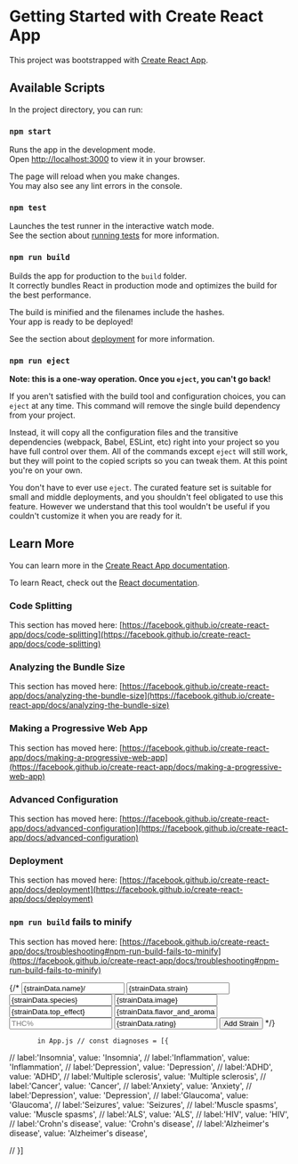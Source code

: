 # Getting Started with Create React App

This project was bootstrapped with [Create React App](https://github.com/facebook/create-react-app).

## Available Scripts

In the project directory, you can run:

### `npm start`

Runs the app in the development mode.\
Open [http://localhost:3000](http://localhost:3000) to view it in your browser.

The page will reload when you make changes.\
You may also see any lint errors in the console.

### `npm test`

Launches the test runner in the interactive watch mode.\
See the section about [running tests](https://facebook.github.io/create-react-app/docs/running-tests) for more information.

### `npm run build`

Builds the app for production to the `build` folder.\
It correctly bundles React in production mode and optimizes the build for the best performance.

The build is minified and the filenames include the hashes.\
Your app is ready to be deployed!

See the section about [deployment](https://facebook.github.io/create-react-app/docs/deployment) for more information.

### `npm run eject`

**Note: this is a one-way operation. Once you `eject`, you can't go back!**

If you aren't satisfied with the build tool and configuration choices, you can `eject` at any time. This command will remove the single build dependency from your project.

Instead, it will copy all the configuration files and the transitive dependencies (webpack, Babel, ESLint, etc) right into your project so you have full control over them. All of the commands except `eject` will still work, but they will point to the copied scripts so you can tweak them. At this point you're on your own.

You don't have to ever use `eject`. The curated feature set is suitable for small and middle deployments, and you shouldn't feel obligated to use this feature. However we understand that this tool wouldn't be useful if you couldn't customize it when you are ready for it.

## Learn More

You can learn more in the [Create React App documentation](https://facebook.github.io/create-react-app/docs/getting-started).

To learn React, check out the [React documentation](https://reactjs.org/).

### Code Splitting

This section has moved here: [https://facebook.github.io/create-react-app/docs/code-splitting](https://facebook.github.io/create-react-app/docs/code-splitting)

### Analyzing the Bundle Size

This section has moved here: [https://facebook.github.io/create-react-app/docs/analyzing-the-bundle-size](https://facebook.github.io/create-react-app/docs/analyzing-the-bundle-size)

### Making a Progressive Web App

This section has moved here: [https://facebook.github.io/create-react-app/docs/making-a-progressive-web-app](https://facebook.github.io/create-react-app/docs/making-a-progressive-web-app)

### Advanced Configuration

This section has moved here: [https://facebook.github.io/create-react-app/docs/advanced-configuration](https://facebook.github.io/create-react-app/docs/advanced-configuration)

### Deployment

This section has moved here: [https://facebook.github.io/create-react-app/docs/deployment](https://facebook.github.io/create-react-app/docs/deployment)

### `npm run build` fails to minify

This section has moved here: [https://facebook.github.io/create-react-app/docs/troubleshooting#npm-run-build-fails-to-minify](https://facebook.github.io/create-react-app/docs/troubleshooting#npm-run-build-fails-to-minify)



{/* <input type="text" name="name" placeholder="" value={strainData.name}/>
            <input type="text" name="strain" placeholder="strain" value={strainData.strain} onChange={handleChange} />
            <input type="text" name="species" placeholder="species" value={strainData.species} onChange={handleChange} />
            <input type="text" name="image" placeholder="" value={strainData.image} />
            <input type="text" name="top_effect" placeholder="effect" value={strainData.top_effect} onChange={handleChange} />
            <input type="text" name="flavor_and_aroma" placeholder="flavor" value={strainData.flavor_and_aroma} onChange={handleChange} />
            <input type="number" name="THC" placeholder="THC%" value={strainData.THC} onChange={handleChange} />
            <input type="text" name="rating" placeholder="rating" value={strainData.rating} onChange={handleChange} />
            <button type="submit"> Add Strain</button> */}

           in App.js // const diagnoses = [{
//   label:'Insomnia', value: 'Insomnia',
//   label:'Inflammation', value: 'Inflammation',
//   label:'Depression', value: 'Depression',
//   label:'ADHD', value: 'ADHD',
//   label:'Multiple sclerosis', value: 'Multiple sclerosis',
//   label:'Cancer', value: 'Cancer',
//   label:'Anxiety', value: 'Anxiety',
//   label:'Depression', value: 'Depression',
//   label:'Glaucoma', value: 'Glaucoma',
//   label:'Seizures', value: 'Seizures',
//   label:'Muscle spasms', value: 'Muscle spasms',
//   label:'ALS', value: 'ALS',
//   label:'HIV', value: 'HIV',
//   label:'Crohn\'s disease', value: 'Crohn\'s disease',
//   label:'Alzheimer\'s disease', value: 'Alzheimer\'s disease',

// }]